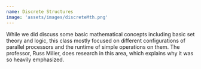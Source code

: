 ```yaml
---
name: Discrete Structures
image: 'assets/images/discreteMth.png'
---
```

While we did discuss some basic mathematical concepts including basic set theory and logic, this class mostly focused on different configurations of parallel processors and the runtime of simple operations on them. The professor, Russ Miller, does research in this area, which explains why it was so heavily emphasized.
